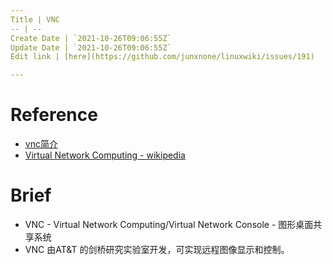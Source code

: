 ```yaml
---
Title | VNC
-- | --
Create Date | `2021-10-26T09:06:55Z`
Update Date | `2021-10-26T09:06:55Z`
Edit link | [here](https://github.com/junxnone/linuxwiki/issues/191)

---
```

# Reference

- [vnc简介](https://github.com/levinit/itnotes/blob/main/vnc.md)
- [Virtual Network Computing - wikipedia](https://en.wikipedia.org/wiki/Virtual_Network_Computing)

# Brief
- VNC - Virtual Network Computing/Virtual Network Console - 图形桌面共享系统
- VNC 由AT&T 的剑桥研究实验室开发，可实现远程图像显示和控制。



